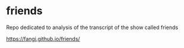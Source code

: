# friends
Repo dedicated to analysis of the transcript of the show called friends

https://fangj.github.io/friends/
